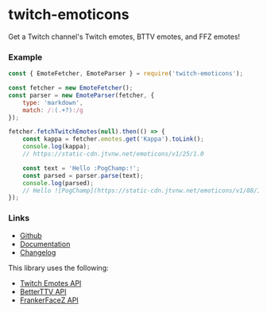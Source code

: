 # twitch-emoticons

Get a Twitch channel's Twitch emotes, BTTV emotes, and FFZ emotes!

### Example

```js
const { EmoteFetcher, EmoteParser } = require('twitch-emoticons');

const fetcher = new EmoteFetcher();
const parser = new EmoteParser(fetcher, {
    type: 'markdown',
    match: /:(.+?):/g
});

fetcher.fetchTwitchEmotes(null).then(() => {
    const kappa = fetcher.emotes.get('Kappa').toLink();
    console.log(kappa);
    // https://static-cdn.jtvnw.net/emoticons/v1/25/1.0

    const text = 'Hello :PogChamp:!';
    const parsed = parser.parse(text);
    console.log(parsed);
    // Hello ![PogChamp](https://static-cdn.jtvnw.net/emoticons/v1/88/1.0 "PogChamp")!
});
```

### Links

- [Github](https://github.com/mkody/twitch-emoticons)
- [Documentation](https://mkody.github.io/twitch-emoticons/)
- [Changelog](https://github.com/mkody/twitch-emoticons/releases)

This library uses the following:  
- [Twitch Emotes API](https://twitchemotes.com/apidocs)
- [BetterTTV API](https://api.betterttv.net/)
- [FrankerFaceZ API](http://www.frankerfacez.com/developers)
